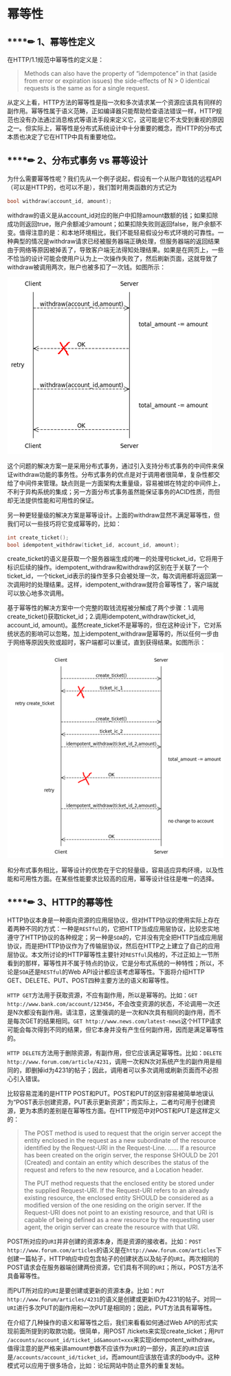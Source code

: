 # 幂等性

## \*\*\*\*✏ 1、**幂等性定义**

在HTTP/1.1规范中幂等性的定义是：

> Methods can also have the property of “idempotence” in that \(aside from error or expiration issues\) the side-effects of N &gt; 0 identical requests is the same as for a single request.

从定义上看，HTTP方法的幂等性是指一次和多次请求某一个资源应该具有同样的副作用。幂等性属于语义范畴，正如编译器只能帮助检查语法错误一样，HTTP规范也没有办法通过消息格式等语法手段来定义它，这可能是它不太受到重视的原因之一。但实际上，幂等性是分布式系统设计中十分重要的概念，而HTTP的分布式本质也决定了它在HTTP中具有重要地位。

## \*\*\*\*✏ 2、**分布式事务 vs 幂等设计**

为什么需要幂等性呢？我们先从一个例子说起，假设有一个从账户取钱的远程API（可以是HTTP的，也可以不是），我们暂时用类函数的方式记为

```cpp
bool withdraw(account_id, amount);
```

withdraw的语义是从account\_id对应的账户中扣除amount数额的钱；如果扣除成功则返回true，账户余额减少amount；如果扣除失败则返回false，账户余额不变。值得注意的是：和本地环境相比，我们不能轻易假设分布式环境的可靠性。一种典型的情况是withdraw请求已经被服务器端正确处理，但服务器端的返回结果由于网络等原因被掉丢了，导致客户端无法得知处理结果。如果是在网页上，一些不恰当的设计可能会使用户认为上一次操作失败了，然后刷新页面，这就导致了withdraw被调用两次，账户也被多扣了一次钱。如图所示：

![](../../.gitbook/assets/88.png)

这个问题的解决方案一是采用分布式事务，通过引入支持分布式事务的中间件来保证withdraw功能的事务性。分布式事务的优点是对于调用者很简单，复杂性都交给了中间件来管理。缺点则是一方面架构太重量级，容易被绑在特定的中间件上，不利于异构系统的集成；另一方面分布式事务虽然能保证事务的ACID性质，而但却无法提供性能和可用性的保证。

另一种更轻量级的解决方案是幂等设计。上面的withdraw显然不满足幂等性，但我们可以一些技巧将它变成幂等的，比如：

```cpp
int create_ticket();
bool idempotent_withdraw(ticket_id, account_id, amount);
```

create\_ticket的语义是获取一个服务器端生成的唯一的处理号ticket\_id，它将用于标识后续的操作。idempotent\_withdraw和withdraw的区别在于关联了一个ticket\_id，一个ticket\_id表示的操作至多只会被处理一次，每次调用都将返回第一次调用时的处理结果。这样，idempotent\_withdraw就符合幂等性了，客户端就可以放心地多次调用。

基于幂等性的解决方案中一个完整的取钱流程被分解成了两个步骤：1.调用create\_ticket\(\)获取ticket\_id；2.调用idempotent\_withdraw\(ticket\_id, account\_id, amount\)。虽然create\_ticket不是幂等的，但在这种设计下，它对系统状态的影响可以忽略，加上idempotent\_withdraw是幂等的，所以任何一步由于网络等原因失败或超时，客户端都可以重试，直到获得结果。如图所示：

![](../../.gitbook/assets/89.png)

和分布式事务相比，幂等设计的优势在于它的轻量级，容易适应异构环境，以及性能和可用性方面。在某些性能要求比较高的应用，幂等设计往往是唯一的选择。

## \*\*\*\*✏ 3、**HTTP的幂等性**

HTTP协议本身是一种面向资源的应用层协议，但对HTTP协议的使用实际上存在着两种不同的方式：一种是`RESTful`的，它把HTTP当成应用层协议，比较忠实地遵守了HTTP协议的各种规定；另一种是`SOA`的，它并没有完全把HTTP当成应用层协议，而是把HTTP协议作为了传输层协议，然后在HTTP之上建立了自己的应用层协议。本文所讨论的HTTP幂等性主要针对`RESTful`风格的，不过正如上一节所看到的那样，幂等性并不属于特点的协议，它是分布式系统的一种特性；所以，不论是`SOA`还是`RESTful`的Web API设计都应该考虑幂等性。下面将介绍HTTP GET、DELETE、PUT、POST四种主要方法的语义和幂等性。

`HTTP GET`方法用于获取资源，不应有副作用，所以是幂等的。比如：`GET http://www.bank.com/account/123456`，不会改变资源的状态，不论调用一次还是N次都没有副作用。请注意，这里强调的是一次和N次具有相同的副作用，而不是每次GET的结果相同。`GET http://www.news.com/latest-news`这个HTTP请求可能会每次得到不同的结果，但它本身并没有产生任何副作用，因而是满足幂等性的。

`HTTP DELETE`方法用于删除资源，有副作用，但它应该满足幂等性。比如：`DELETE http://www.forum.com/article/4231`，调用一次和N次对系统产生的副作用是相同的，即删掉id为4231的帖子；因此，调用者可以多次调用或刷新页面而不必担心引入错误。

比较容易混淆的是HTTP POST和PUT。POST和PUT的区别容易被简单地误认为“POST表示创建资源，PUT表示更新资源”；而实际上，二者均可用于创建资源，更为本质的差别是在幂等性方面。在HTTP规范中对POST和PUT是这样定义的：

> The POST method is used to request that the origin server accept the entity enclosed in the request as a new subordinate of the resource identified by the Request-URI in the Request-Line. …… If a resource has been created on the origin server, the response SHOULD be 201 \(Created\) and contain an entity which describes the status of the request and refers to the new resource, and a Location header.
>
> The PUT method requests that the enclosed entity be stored under the supplied Request-URI. If the Request-URI refers to an already existing resource, the enclosed entity SHOULD be considered as a modified version of the one residing on the origin server. If the Request-URI does not point to an existing resource, and that URI is capable of being defined as a new resource by the requesting user agent, the origin server can create the resource with that URI.

POST所对应的`URI`并非创建的资源本身，而是资源的接收者。比如：`POST http://www.forum.com/articles`的语义是在`http://www.forum.com/articles`下创建一篇帖子，HTTP响应中应包含帖子的创建状态以及帖子的`URI`。两次相同的POST请求会在服务器端创建两份资源，它们具有不同的`URI`；所以，POST方法不具备幂等性。

而PUT所对应的`URI`是要创建或更新的资源本身。比如：`PUT http://www.forum/articles/4231`的语义是创建或更新ID为4231的帖子。对同一`URI`进行多次PUT的副作用和一次PUT是相同的；因此，PUT方法具有幂等性。

在介绍了几种操作的语义和幂等性之后，我们来看看如何通过Web API的形式实现前面所提到的取款功能。很简单，用POST /tickets来实现create\_ticket；用`PUT /accounts/account_id/ticket_id&amount=xxx`来实现idempotent\_withdraw。值得注意的是严格来讲amount参数不应该作为`URI`的一部分，真正的`URI`应该是`/accounts/account_id/ticket_id`，而amount应该放在请求的body中。这种模式可以应用于很多场合，比如：论坛网站中防止意外的重复发帖。

